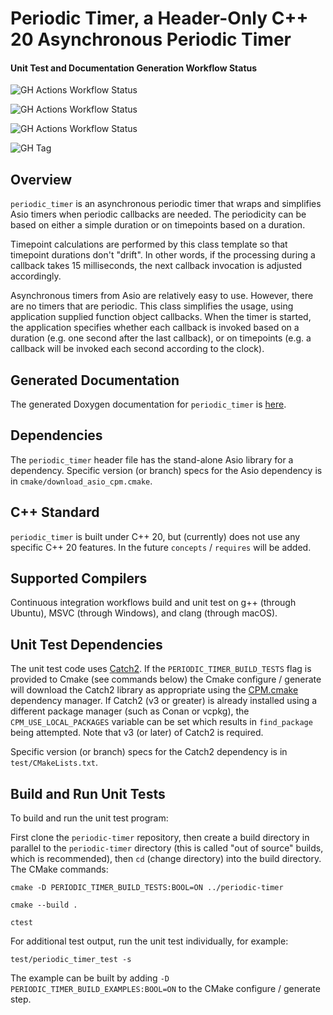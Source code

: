 # Periodic Timer, a Header-Only C++ 20 Asynchronous Periodic Timer

#### Unit Test and Documentation Generation Workflow Status

![GH Actions Workflow Status](https://img.shields.io/github/actions/workflow/status/connectivecpp/periodic-timer/build_run_unit_test_cmake.yml?branch=main&label=GH%20Actions%20build,%20unit%20tests%20on%20main)

![GH Actions Workflow Status](https://img.shields.io/github/actions/workflow/status/connectivecpp/periodic-timer/build_run_unit_test_cmake.yml?branch=develop&label=GH%20Actions%20build,%20unit%20tests%20on%20develop)

![GH Actions Workflow Status](https://img.shields.io/github/actions/workflow/status/connectivecpp/periodic-timer/gen_docs.yml?branch=main&label=GH%20Actions%20generate%20docs)

![GH Tag](https://img.shields.io/github/v/tag/connectivecpp/periodic-timer?label=GH%20tag)

## Overview

`periodic_timer` is an asynchronous periodic timer that wraps and simplifies Asio timers when periodic callbacks are needed. The periodicity can be based on either a simple duration or on timepoints based on a duration.

Timepoint calculations are performed by this class template so that timepoint durations don't "drift". In other words, if the processing during a callback takes 15 milliseconds, the next callback invocation is adjusted accordingly.

Asynchronous timers from Asio are relatively easy to use. However, there are no timers that are periodic. This class simplifies the usage, using application supplied function object callbacks. When the timer is started, the application specifies whether each callback is invoked based on a duration (e.g. one second after the last callback), or on timepoints (e.g. a callback will be invoked each second according to the clock).

## Generated Documentation

The generated Doxygen documentation for `periodic_timer` is [here](https://connectivecpp.github.io/periodic-timer/).

## Dependencies

The `periodic_timer` header file has the stand-alone Asio library for a dependency. Specific version (or branch) specs for the Asio dependency is in `cmake/download_asio_cpm.cmake`.

## C++ Standard

`periodic_timer` is built under C++ 20, but (currently) does not use any specific C++ 20 features. In the future `concepts` / `requires` will be added.

## Supported Compilers

Continuous integration workflows build and unit test on g++ (through Ubuntu), MSVC (through Windows), and clang (through macOS).

## Unit Test Dependencies

The unit test code uses [Catch2](https://github.com/catchorg/Catch2). If the `PERIODIC_TIMER_BUILD_TESTS` flag is provided to Cmake (see commands below) the Cmake configure / generate will download the Catch2 library as appropriate using the [CPM.cmake](https://github.com/cpm-cmake/CPM.cmake) dependency manager. If Catch2 (v3 or greater) is already installed using a different package manager (such as Conan or vcpkg), the `CPM_USE_LOCAL_PACKAGES` variable can be set which results in `find_package` being attempted. Note that v3 (or later) of Catch2 is required.

Specific version (or branch) specs for the Catch2 dependency is in `test/CMakeLists.txt`.

## Build and Run Unit Tests

To build and run the unit test program:

First clone the `periodic-timer` repository, then create a build directory in parallel to the `periodic-timer` directory (this is called "out of source" builds, which is recommended), then `cd` (change directory) into the build directory. The CMake commands:

```
cmake -D PERIODIC_TIMER_BUILD_TESTS:BOOL=ON ../periodic-timer

cmake --build .

ctest
```

For additional test output, run the unit test individually, for example:

```
test/periodic_timer_test -s
```

The example can be built by adding `-D PERIODIC_TIMER_BUILD_EXAMPLES:BOOL=ON` to the CMake configure / generate step.

